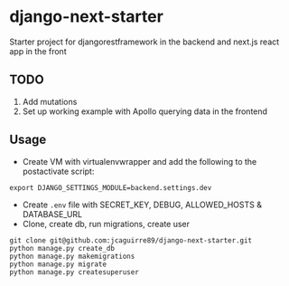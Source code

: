 # django-next-starter

Starter project for djangorestframework in the backend and next.js react app in the front

## TODO
1. Add mutations
2. Set up working example with Apollo querying data in the frontend

## Usage
- Create VM with virtualenvwrapper and add the following to the postactivate script:
```
export DJANGO_SETTINGS_MODULE=backend.settings.dev
```
- Create `.env` file with SECRET_KEY, DEBUG, ALLOWED_HOSTS & DATABASE_URL
- Clone, create db, run migrations, create user
```
git clone git@github.com:jcaguirre89/django-next-starter.git
python manage.py create_db
python manage.py makemigrations
python manage.py migrate
python manage.py createsuperuser
```

